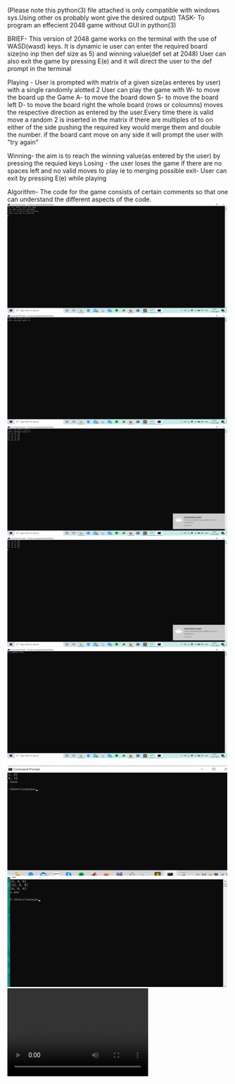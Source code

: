 (Please note this python(3) file attached is only compatible with windows sys.Using other os probably wont give the desired output)
TASK- To program an effecient 2048 game without GUI in python(3)

BRIEF- This version of 2048 game works on the terminal with the use of WASD(wasd) keys. 
       It is dynamic ie user can enter the required board size(no inp then def size as 5) and winning value(def set at 2048)
       User can also exit the game by pressing E(e) and it will direct the user to the def prompt in the terminal

Playing  -  User is prompted with matrix of a given size(as enteres by user)  with a single randomly alotted 2
            User can play the game with W- to move the board up
the Game                               A- to move the board down
                                       S- to move the board left
                                       D- to move the board right
           the whole board (rows or coloumns) moves the respective direction as entered by the user.Every time there is valid move a random 2 is inserted in the matrix
           if there are multiples of to on either of the side pushing the required key would merge them and double the number.
           if the board cant move on any side it will prompt the user with "try again"

Winning-  the aim is to reach the winning value(as entered by the user) by pressing the requied keys
Losing -  the user loses the game if there are no spaces left and no valid moves to play ie to merging possible
exit-     User can exit by pressing E(e) while playing

Algorithm- The code for the game consists of certain comments so that one can understand the different aspects of the code.
<img src="imgs/2020-05-17.png" width="500" height="250">
<img src="imgs/2020-05-17%20(1).png" width="500" height="250">
<img src="imgs/2020-05-17%20(2).png" width="500" height="250">
<img src="imgs/2020-05-17%20(3).png" width="500" height="250">
<img src="imgs/2020-05-17%20(4).png" width="500" height="250">

<img src="imgs/2020-05-18%20(2).png" width="500" height="250">
<img src="imgs/2020-05-18%20(3).png" width="500" height="250">
<video src="imgs/video%20illus.mp4" width="320" height="200" controls preload></video>

